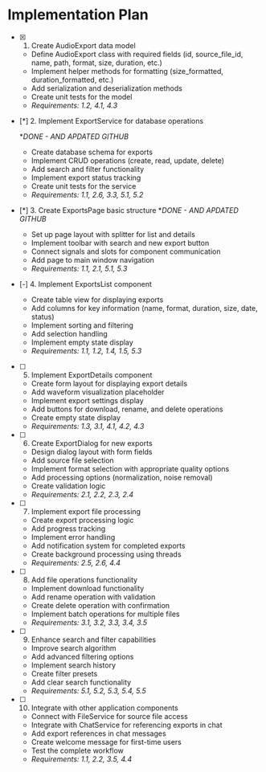 # Implementation Plan

- [x] 1. Create AudioExport data model




  - Define AudioExport class with required fields (id, source_file_id, name, path, format, size, duration, etc.)
  - Implement helper methods for formatting (size_formatted, duration_formatted, etc.)
  - Add serialization and deserialization methods
  - Create unit tests for the model
  - _Requirements: 1.2, 4.1, 4.3_

- [*] 2. Implement ExportService for database operations

    **DONE - AND APDATED GITHUB*

  - Create database schema for exports
  - Implement CRUD operations (create, read, update, delete)
  - Add search and filter functionality
  - Implement export status tracking
  - Create unit tests for the service
  - _Requirements: 1.1, 2.6, 3.3, 5.1, 5.2_

- [*] 3. Create ExportsPage basic structure
    **DONE - AND APDATED GITHUB*
  - Set up page layout with splitter for list and details
  - Implement toolbar with search and new export button
  - Connect signals and slots for component communication
  - Add page to main window navigation
  - _Requirements: 1.1, 2.1, 5.1, 5.3_

- [-] 4. Implement ExportsList component

  - Create table view for displaying exports
  - Add columns for key information (name, format, duration, size, date, status)
  - Implement sorting and filtering
  - Add selection handling
  - Implement empty state display
  - _Requirements: 1.1, 1.2, 1.4, 1.5, 5.3_

- [ ] 5. Implement ExportDetails component

  - Create form layout for displaying export details
  - Add waveform visualization placeholder
  - Implement export settings display
  - Add buttons for download, rename, and delete operations
  - Create empty state display
  - _Requirements: 1.3, 3.1, 4.1, 4.2, 4.3_

- [ ] 6. Create ExportDialog for new exports

  - Design dialog layout with form fields
  - Add source file selection
  - Implement format selection with appropriate quality options
  - Add processing options (normalization, noise removal)
  - Create validation logic
  - _Requirements: 2.1, 2.2, 2.3, 2.4_

- [ ] 7. Implement export file processing

  - Create export processing logic
  - Add progress tracking
  - Implement error handling
  - Add notification system for completed exports
  - Create background processing using threads
  - _Requirements: 2.5, 2.6, 4.4_

- [ ] 8. Add file operations functionality

  - Implement download functionality
  - Add rename operation with validation
  - Create delete operation with confirmation
  - Implement batch operations for multiple files
  - _Requirements: 3.1, 3.2, 3.3, 3.4, 3.5_

- [ ] 9. Enhance search and filter capabilities

  - Improve search algorithm
  - Add advanced filtering options
  - Implement search history
  - Create filter presets
  - Add clear search functionality
  - _Requirements: 5.1, 5.2, 5.3, 5.4, 5.5_

- [ ] 10. Integrate with other application components

  - Connect with FileService for source file access
  - Integrate with ChatService for referencing exports in chat
  - Add export references in chat messages
  - Create welcome message for first-time users
  - Test the complete workflow
  - _Requirements: 1.1, 2.2, 3.5, 4.4_